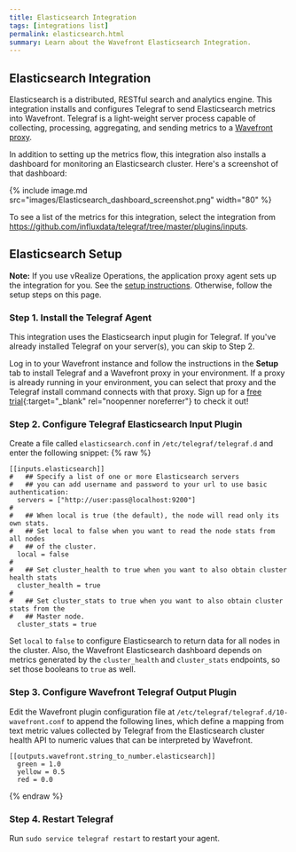 ```yaml
---
title: Elasticsearch Integration
tags: [integrations list]
permalink: elasticsearch.html
summary: Learn about the Wavefront Elasticsearch Integration.
---
```

## Elasticsearch Integration

Elasticsearch is a distributed, RESTful search and analytics engine. This integration installs and configures Telegraf to send Elasticsearch metrics into Wavefront. Telegraf is a light-weight server process capable of collecting, processing, aggregating, and sending metrics to a [Wavefront proxy](https://docs.wavefront.com/proxies.html).

In addition to setting up the metrics flow, this integration also installs a dashboard for monitoring an Elasticsearch cluster.  Here's a screenshot of that dashboard:

{% include image.md src="images/Elasticsearch_dashboard_screenshot.png" width="80" %}


To see a list of the metrics for this integration, select the integration from <https://github.com/influxdata/telegraf/tree/master/plugins/inputs>.
## Elasticsearch Setup



**Note:** If you use vRealize Operations, the application proxy agent sets up the integration for you. See the [setup instructions](http://YOUR_CLUSTER.wavefront.com/integration/vrops/setup). Otherwise, follow the setup steps on this page.

### Step 1. Install the Telegraf Agent

This integration uses the Elasticsearch input plugin for Telegraf. If you've already installed Telegraf on your server(s), you can skip to Step 2.

Log in to your Wavefront instance and follow the instructions in the **Setup** tab to install Telegraf and a Wavefront proxy in your environment. If a proxy is already running in your environment, you can select that proxy and the Telegraf install command connects with that proxy. Sign up for a [free trial](http://wavefront.com/sign-up/?utm_source=docs.vmware.com&utm_medium=referral&utm_campaign=docs-front-page){:target="_blank" rel="noopenner noreferrer"} to check it out!

### Step 2. Configure Telegraf Elasticsearch Input Plugin

Create a file called `elasticsearch.conf` in `/etc/telegraf/telegraf.d` and enter the following snippet:
{% raw %}
```
[[inputs.elasticsearch]]
#   ## Specify a list of one or more Elasticsearch servers
#   ## you can add username and password to your url to use basic authentication:
  servers = ["http://user:pass@localhost:9200"]
#
#   ## When local is true (the default), the node will read only its own stats.
#   ## Set local to false when you want to read the node stats from all nodes
#   ## of the cluster.
  local = false
#
#   ## Set cluster_health to true when you want to also obtain cluster health stats
  cluster_health = true
#
#   ## Set cluster_stats to true when you want to also obtain cluster stats from the
#   ## Master node.
  cluster_stats = true
```
Set `local` to `false` to configure Elasticsearch to return data for all nodes in the cluster.  Also, the 
Wavefront Elasticsearch dashboard depends on metrics generated by the `cluster_health` and `cluster_stats` endpoints,
so set those booleans to `true` as well.

### Step 3. Configure Wavefront Telegraf Output Plugin
 
Edit the Wavefront plugin configuration file at `/etc/telegraf/telegraf.d/10-wavefront.conf` to append the following 
lines, which define a mapping from text metric values collected by Telegraf from the Elasticsearch cluster health API 
to numeric values that can be interpreted by Wavefront.

```
[[outputs.wavefront.string_to_number.elasticsearch]]
  green = 1.0
  yellow = 0.5
  red = 0.0
```
{% endraw %}

### Step 4. Restart Telegraf

Run `sudo service telegraf restart` to restart your agent.
